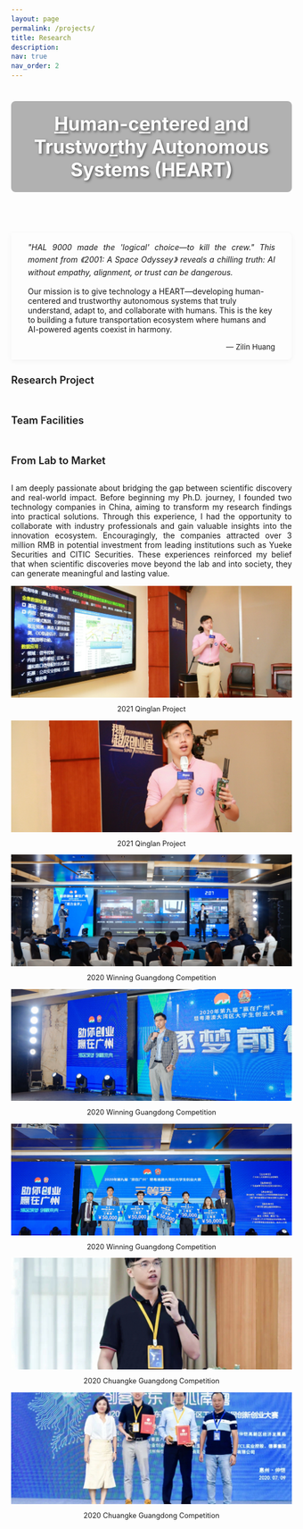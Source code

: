 ```yaml
---
layout: page
permalink: /projects/
title: Research
description: 
nav: true
nav_order: 2
---
```


<style>
/* 标题样式 */
h4 {
  position: relative;
  padding-bottom: 10px;
  margin-bottom: 20px;
  margin-top: 40px;
  color: var(--global-text-color);
  font-size: 1.3em;
  font-weight: 600;
}

h4:first-of-type {
  margin-top: 0;
}

h4:after {
  content: "";
  position: absolute;
  bottom: 0;
  left: 0;
  width: 50px;
  height: 3px;
  background: var(--global-theme-color);
  border-radius: 3px;
}

/* 背景图片样式 */
.research-header {
  width: 100%;
  height: 250px;
  background-image: url('../../assets/research/av_background.jpg');
  background-size: cover;
  background-position: center 80%;
  margin-bottom: 30px;
  border-radius: 5px;
  margin-top: -20px;
  position: relative;
  display: flex;
  align-items: center;
  justify-content: center;
}

/* 添加标题文字样式 */
.research-header-title {
  color: white;
  font-size: 2.4em;
  font-weight: bold;
  text-align: center;
  text-shadow: 2px 2px 4px rgba(0, 0, 0, 0.5);
  padding: 20px;
  background-color: rgba(0, 0, 0, 0.3);
  border-radius: 8px;
}

/* 研究方向卡片样式 */
.research-area {
  border: 1px solid #eee;
  border-radius: 8px;
  padding: 20px;
  margin-bottom: 25px;
  box-shadow: 0 3px 10px rgba(0,0,0,0.05);
  transition: transform 0.3s ease, box-shadow 0.3s ease;
}

.research-area:hover {
  transform: translateY(-5px);
  box-shadow: 0 5px 15px rgba(0,0,0,0.1);
}

.research-area h5 {
  color: var(--global-theme-color);
  font-weight: 600;
  margin-bottom: 15px;
  font-size: 1.1em;
}

.research-area p {
  margin-bottom: 12px;
  text-align: justify;
}
</style>

<div class="research-header">
  <div class="research-header-title"><u>H</u>uman-c<u>e</u>ntered <u>a</u>nd Trustwo<u>r</u>thy Au<u>t</u>onomous Systems (HEART)</div>
</div>

<!-- <h4>Research Vision</h4> -->

<div style="
  background-color: rgba(var(--global-theme-color-rgb), 0.05);
  border-left: 4px solid var(--global-theme-color);
  padding: 15px 30px;
  margin: 25px 0;
  border-radius: 0 8px 8px 0;
  box-shadow: 0 2px 10px rgba(0,0,0,0.05);
">
  <p style="
    font-style: italic;
    font-size: 1em;
    color: var(--global-text-color);
    margin: 0;
    line-height: 1.6;
    text-align: justify;
  ">
    "HAL 9000 made the 'logical' choice—to kill the crew." This moment from 《2001: A Space Odyssey》 reveals a chilling truth: AI without empathy, alignment, or trust can be dangerous.
    
   Our mission is to give technology a HEART—developing human-centered and trustworthy autonomous systems that truly understand, adapt to, and collaborate with humans. This is the key to building a future transportation ecosystem where humans and AI-powered agents coexist in harmony.
  </p>
  <div style="
    text-align: right;
    margin-top: 15px;
    font-size: 0.95em;
    color: var(--global-text-color);
    font-style: normal;
  ">
    — Zilin Huang
  </div>
</div>


<h4>Research Project</h4>




<h4>Team Facilities</h4>





<h4>From Lab to Market</h4>

<!-- <p style="text-align: justify;">
  Growing up in Shenzhen, China, I witnessed the city's remarkable transformation from a small fishing village into a global technology hub - what many call the "Shenzhen speed." This environment planted the seeds of entrepreneurial spirit in me from an early age. During high school, I ventured into selling phone cards, coordinating food delivery services for school, setting up market stalls, selling courses, and organizing the campus laundry market. These experiences laid the foundation for my understanding of business models. 
</p> -->
  
<p style="text-align: justify;">  
I am deeply passionate about bridging the gap between scientific discovery and real-world impact. Before beginning my Ph.D. journey, I founded two technology companies in China, aiming to transform my research findings into practical solutions. Through this experience, I had the opportunity to collaborate with industry professionals and gain valuable insights into the innovation ecosystem. Encouragingly, the companies attracted over 3 million RMB in potential investment from leading institutions such as Yueke Securities and CITIC Securities. These experiences reinforced my belief that when scientific discoveries move beyond the lab and into society, they can generate meaningful and lasting value.
</p>

<!-- Entrepreneurship images -->
<div class="row">
  <div class="col-md-4 mt-3">
    <img class="img-fluid rounded z-depth-1" src="../assets/personal/entrepreneurship/2021-qinglan-3.jpg" style="width: 100%; height: 200px; object-fit: cover;" loading="lazy">
    <p style="text-align: center; margin-top: 10px; color: var(--global-text-color-light); font-size: 0.9em;">
      2021 Qinglan Project
    </p>
  </div>
  <div class="col-md-4 mt-3">
    <img class="img-fluid rounded z-depth-1" src="../assets/personal/entrepreneurship/2021-qinglan-4.jpg" style="width: 100%; height: 200px; object-fit: cover;" loading="lazy">
    <p style="text-align: center; margin-top: 10px; color: var(--global-text-color-light); font-size: 0.9em;">
      2021 Qinglan Project
    </p>
  </div>
  <div class="col-md-4 mt-3">
    <img class="img-fluid rounded z-depth-1" src="../assets/personal/entrepreneurship/2020-wininguangdong-2.jpg" style="width: 100%; height: 200px; object-fit: cover;" loading="lazy">
    <p style="text-align: center; margin-top: 10px; color: var(--global-text-color-light); font-size: 0.9em;">
      2020 Winning Guangdong Competition
    </p>
  </div>
</div>

<div class="row mt-1">
  <div class="col-md-4 mt-3">
    <img class="img-fluid rounded z-depth-1" src="../assets/personal/entrepreneurship/2020-wininguangdong-4.jpg" style="width: 100%; height: 200px; object-fit: cover;" loading="lazy">
    <p style="text-align: center; margin-top: 10px; color: var(--global-text-color-light); font-size: 0.9em;">
      2020 Winning Guangdong Competition
    </p>
  </div>
  <div class="col-md-4 mt-3">
    <img class="img-fluid rounded z-depth-1" src="../assets/personal/entrepreneurship/2020-wininguangdong-6.png" style="width: 100%; height: 200px; object-fit: cover;" loading="lazy">
    <p style="text-align: center; margin-top: 10px; color: var(--global-text-color-light); font-size: 0.9em;">
      2020 Winning Guangdong Competition
    </p>
  </div>
  <div class="col-md-4 mt-3">
    <img class="img-fluid rounded z-depth-1" src="../assets/personal/entrepreneurship/2020-chuangkeguangdong-2.jpg" style="width: 100%; height: 200px; object-fit: cover;" loading="lazy">
    <p style="text-align: center; margin-top: 10px; color: var(--global-text-color-light); font-size: 0.9em;">
      2020 Chuangke Guangdong Competition
    </p>
  </div>
</div>

<div class="row mt-1">
  <div class="col-md-4 mt-3">
    <img class="img-fluid rounded z-depth-1" src="../assets/personal/entrepreneurship/2020-chuangkeguangdong-3.jpg" style="width: 100%; height: 200px; object-fit: cover;" loading="lazy">
    <p style="text-align: center; margin-top: 10px; color: var(--global-text-color-light); font-size: 0.9em;">
      2020 Chuangke Guangdong Competition
    </p>
  </div>
</div>


<!-- <p>
My research vision is to develop next-generation intelligent transportation systems through the integration of artificial intelligence, robotics, and human-centered design. My work bridges fundamental theoretical research with practical applications, creating solutions that enhance transportation safety, efficiency, and sustainability.
</p>

<p>
The ultimate goal of my research is to develop <b>Human-centered</b>, <b>Trustworthy</b>, and <b>Interactive</b> autonomous embodied agents that can perceive, understand, and reason about complex transportation environments; safely interact and collaborate with road users; and efficiently coordinate with other intelligent agents so that they can benefit society in daily life by enhancing travel <b>Safety</b>, <b>Mobility</b>, <b>Efficiency</b>, and <b>Sustainability</b>.
</p> -->
<!-- 
<h4>Research Areas</h4>

<div class="research-area">
  <h5>Human-AI Collaborative Systems</h5>
  <p>
    Developing frameworks for effective cooperation between humans and autonomous agents in transportation contexts. My research explores how to design AI systems that can understand human intentions, adapt to human preferences, and collaborate efficiently with human operators or passengers. This includes investigating natural interaction methodologies, shared control mechanisms, and intuitive interfaces to facilitate human-AI partnerships in transportation.
  </p>
</div>

<div class="research-area">
  <h5>Multi-Agent Reinforcement Learning</h5>
  <p>
    Creating cooperative behaviors for autonomous vehicles in complex traffic scenarios. My work in this area focuses on developing algorithms that enable multiple autonomous vehicles to coordinate their actions effectively in dynamic traffic environments. This research addresses challenges in distributed decision-making, coordination under uncertainty, and balancing individual and collective objectives in traffic management.
  </p>
</div>

<div class="research-area">
  <h5>Trustworthy AI for Transportation</h5>
  <p>
    Building robust, explainable, and fair AI systems for critical transportation applications. This research direction explores how to develop AI systems that are reliable in diverse and unpredictable situations, capable of explaining their decisions to users, and designed to treat all road users equitably. My work addresses challenges in robustness against distribution shifts, interpretable decision-making models, and fairness considerations in autonomous systems.
  </p>
</div>

<div class="research-area">
  <h5>Foundation Models for Autonomous Driving</h5>
  <p>
    Leveraging large language and vision models to enhance environmental perception and decision-making. My research investigates how to adapt and fine-tune foundation models to improve autonomous vehicles' ability to understand complex road scenarios, interpret traffic rules and social norms, and reason about multi-agent interactions. This includes developing multimodal approaches that combine visual perception with semantic understanding of traffic environments.
  </p>
</div>

<div class="research-area">
  <h5>Cognitive Systems for Mobility</h5>
  <p>
    Designing intelligent agents with human-like reasoning capabilities for navigation in dynamic environments. This research direction explores cognitive architectures that enable autonomous systems to reason about traffic situations, make decisions under uncertainty, and adapt to novel environments. My work aims to develop agents that can understand the implicit rules of the road and navigate complex social interactions in shared spaces.
  </p>
</div> -->
<!-- 
<h4>Research Impact</h4>

<p>My research contributions are documented in peer-reviewed publications spanning transportation science, artificial intelligence, and robotics. My work has addressed key challenges in:</p>

<ul>
  <li>Developing robust control strategies for mixed-autonomy traffic systems</li>
  <li>Creating trustworthy AI systems for safety-critical transportation applications</li>
  <li>Designing adaptive human-AI interfaces for autonomous vehicle interaction</li>
  <li>Applying foundation models to enhance environmental perception in complex driving scenarios</li>
</ul> -->


<!-- <h4>Selected Projects</h4>

<div style="border: 1px solid #ddd; padding: 10px; border-radius: 5px; display: flex;">
  <img src="../../assets/img/projects_photo/frank-GCQ.gif" style="width: 300px; height: 250px; margin-right: 20px;">
  <div>
    <h5><strong><span style="color: #B71C1C;">Graph neural network and reinforcement learning for multi-agent cooperative control of connected autonomous vehicles</span></strong></h5>
    <h6>Publication</h6>
    <ul>
      <li>Computer‐Aided Civil and Infrastructure Engineering, 2021, 36(7): 838-857.</li>
    </ul>
  </div>
</div>

<br>

<div style="border: 1px solid #ddd; padding: 10px; border-radius: 5px; display: flex;">
  <img src="../../assets/img/projects_photo/Paul-research.gif" style="width: 300px; height: 250px; margin-right: 20px;">
  <div>
    <h5><strong><span style="color: #B71C1C;">Leveraging the capabilities of connected and autonomous vehicles and multi-agent reinforcement learning to mitigate highway bottleneck congestion</span></strong></h5>
    <h6>Publication</h6>
    <ul>
      <li>Transportmetrica A: Transportation Science</li>
    </ul>
  </div>
</div>

<br>

<div style="border: 1px solid #ddd; padding: 10px; border-radius: 5px; display: flex;">
  <img src="../../assets/img/projects_photo/crash_avoidance.gif" style="width: 300px; height: 250px; margin-right: 20px;">
  <div>
    <h5><strong><span style="color: #B71C1C;">A cooperative crash avoidance framework for autonomous vehicle under collision-imminent situations in mixed traffic stream</span></strong></h5>
    <h6>Publication</h6>
    <ul>
      <li>2021 IEEE International Intelligent Transportation Systems Conference (ITSC). IEEE, 2021: 1997-2002.</li>
    </ul>
  </div>
</div>


 -->
